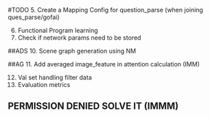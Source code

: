 #TODO
5. Create a Mapping Config for question_parse (when joining ques_parse/gofai)

6. Functional Program learning
7. Check if network params need to be stored

##ADS
10. Scene graph generation using NM

##AG
11. Add averaged image_feature in attention calculation (IMM)

12. Val set handling filter data
13. Evaluation metrics

## PERMISSION DENIED SOLVE IT (IMMM)